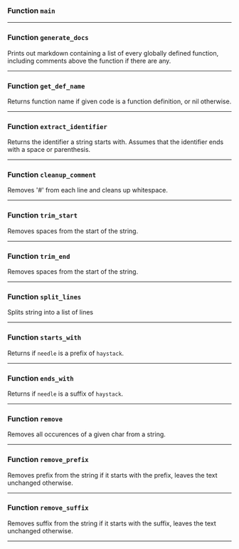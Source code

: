 
### Function `main`

---

### Function `generate_docs`

Prints out markdown containing a list of every globally defined function,
including comments above the function if there are any.


---

### Function `get_def_name`

Returns function name if given code is a function definition,
or nil otherwise.


---

### Function `extract_identifier`

Returns the identifier a string starts with.
Assumes that the identifier ends with a space or parenthesis.


---

### Function `cleanup_comment`

Removes '#' from each line and cleans up whitespace.


---

### Function `trim_start`

Removes spaces from the start of the string.


---

### Function `trim_end`

Removes spaces from the start of the string.


---

### Function `split_lines`

Splits string into a list of lines


---

### Function `starts_with`

Returns if `needle` is a prefix of `haystack`.


---

### Function `ends_with`

Returns if `needle` is a suffix of `haystack`.


---

### Function `remove`

Removes all occurences of a given char from a string.


---

### Function `remove_prefix`

Removes prefix from the string if it starts with the
prefix, leaves the text unchanged otherwise.


---

### Function `remove_suffix`

Removes suffix from the string if it starts with the
suffix, leaves the text unchanged otherwise.


---
